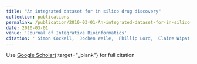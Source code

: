 ```yaml
---
title: "An integrated dataset for in silico drug discovery"
collection: publications
permalink: /publication/2010-03-01-An-integrated-dataset-for-in-silico-drug-discovery
date: 2010-03-01
venue: 'Journal of Integrative Bioinformatics'
citation: ' Simon Cockell,  Jochen Weile,  Phillip Lord,  Claire Wipat,  Dmytro Andriychenko,  Matthew Pocock,  Darren Wilkinson,  Malcolm Young,  Anil Wipat, &quot;An integrated dataset for in silico drug discovery.&quot; Journal of Integrative Bioinformatics, 2010.'
---
```

Use [Google Scholar](https://scholar.google.com/scholar?q=An+integrated+dataset+for+in+silico+drug+discovery){:target="_blank"} for full citation